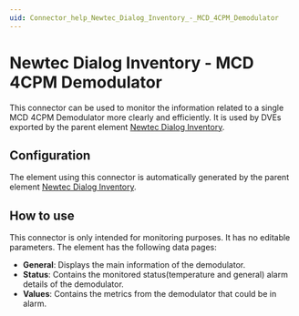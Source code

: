 ```yaml
---
uid: Connector_help_Newtec_Dialog_Inventory_-_MCD_4CPM_Demodulator
---
```


# Newtec Dialog Inventory - MCD 4CPM Demodulator

This connector can be used to monitor the information related to a single MCD 4CPM Demodulator more clearly and efficiently. It is used by DVEs exported by the parent element [Newtec Dialog Inventory](xref:Connector_help_Newtec_Dialog_Inventory_Technical).

## Configuration

The element using this connector is automatically generated by the parent element [Newtec Dialog Inventory](xref:Connector_help_Newtec_Dialog_Inventory_Technical).

## How to use

This connector is only intended for monitoring purposes. It has no editable parameters.
The element has the following data pages:

- **General**: Displays the main information of the demodulator.
- **Status**: Contains the monitored status(temperature and general) alarm details of the demodulator.
- **Values**: Contains the metrics from the demodulator that could be in alarm.